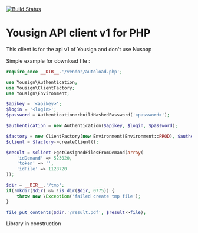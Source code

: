 [![Build Status](https://travis-ci.com/Yousign/yousign-api-client-php.svg?branch=client-v2)](https://travis-ci.com/Yousign/yousign-api-client-php)

# Yousign API client v1 for PHP

This client is for the api v1 of Yousign and don't use Nusoap

Simple example for download file :

```php
require_once __DIR__.'/vendor/autoload.php';

use Yousign\Authentication;
use Yousign\ClientFactory;
use Yousign\Environment;

$apikey = '<apikey>';
$login = '<login>';
$password = Authentication::buildHashedPassword('<password>');

$authentication = new Authentication($apikey, $login, $password);

$factory = new ClientFactory(new Environment(Environment::PROD), $authentication);
$client = $factory->createClient();

$result = $client->getCosignedFilesFromDemand(array(
    'idDemand' => 523020,
    'token' => '',
    'idFile' => 1128720
));

$dir = __DIR__.'/tmp';
if(!mkdir($dir) && !is_dir($dir, 0775)) {
    throw new \Exception('failed create tmp file');
}

file_put_contents($dir.'/result.pdf', $result->file);
```

Library in construction
